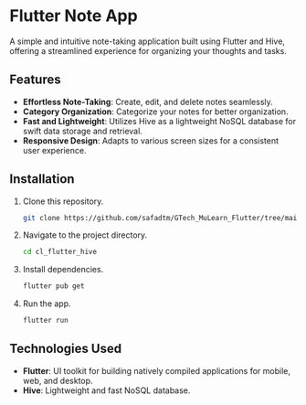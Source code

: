 # Flutter Note App

<!-- ![App Demo](link_to_demo_gif_or_screenshot) -->

A simple and intuitive note-taking application built using Flutter and Hive, offering a streamlined experience for organizing your thoughts and tasks.

## Features

- **Effortless Note-Taking**: Create, edit, and delete notes seamlessly.
- **Category Organization**: Categorize your notes for better organization.
- **Fast and Lightweight**: Utilizes Hive as a lightweight NoSQL database for swift data storage and retrieval.
- **Responsive Design**: Adapts to various screen sizes for a consistent user experience.

## Installation

1. Clone this repository.
   ```bash
   git clone https://github.com/safadtm/GTech_MuLearn_Flutter/tree/main/cl_flutter_hive
   ```

2. Navigate to the project directory.
   ```bash
   cd cl_flutter_hive
   ```

3. Install dependencies.
   ```bash
   flutter pub get
   ```

4. Run the app.
   ```bash
   flutter run
   ```

## Technologies Used

- **Flutter**: UI toolkit for building natively compiled applications for mobile, web, and desktop.
- **Hive**: Lightweight and fast NoSQL database.


